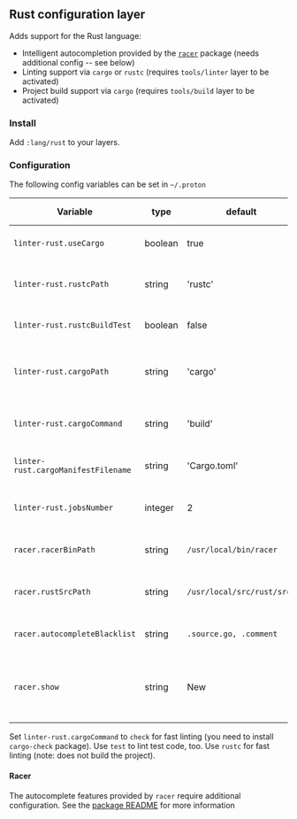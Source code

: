 ## Rust configuration layer

Adds support for the Rust language:

- Intelligent autocompletion provided by the [`racer`](https://github.com/edubkendo/atom-racer) package (needs additional config -- see below)
- Linting support via `cargo` or `rustc` (requires `tools/linter` layer to be activated)
- Project build support via `cargo` (requires `tools/build` layer to be activated)

### Install

Add `:lang/rust` to your layers.

### Configuration

The following config variables can be set in `~/.proton`

| Variable                            | type    | default                    | possible values                     | Description                                                   |
|-------------------------------------|---------|----------------------------|-------------------------------------|---------------------------------------------------------------|
| `linter-rust.useCargo`              | boolean | true                       | -                                   | Use Cargo if it's possible                                    |
| `linter-rust.rustcPath`             | string  | 'rustc'                    | -                                   | Path to Rust's compiler `rustc`                               |
| `linter-rust.rustcBuildTest`        | boolean | false                      | -                                   | Lint test code, when using `rustc`                            |
| `linter-rust.cargoPath`             | string  | 'cargo'                    | -                                   | Path to Rust's package manager `cargo`                        |
| `linter-rust.cargoCommand`          | string  | 'build'                    | ['build', 'check', 'test', 'rustc'] | See Below                                                     |
| `linter-rust.cargoManifestFilename` | string  | 'Cargo.toml'               | -                                   | Cargo manifest filename                                       |
| `linter-rust.jobsNumber`            | integer | 2                          | [1, 2, 4, 6, 8, 10]                 | Number of jobs to run Cargo in parallel                       |
| `racer.racerBinPath`                | string  | `/usr/local/bin/racer`     | -                                   | Path to the Racer executable                                  |
| `racer.rustSrcPath`                 | string  | `/usr/local/src/rust/src/` | -                                   | Path to the Rust source code directory                        |
| `racer.autocompleteBlacklist`       | string  | `.source.go, .comment`     | -                                   | Suggestions not shown in scope(s)                             |
| `racer.show`                        | string  | New                        | ['Right', 'New']                    | Show definition of item at cursor in new pane or to the right |

Set `linter-rust.cargoCommand`  to `check` for fast linting (you need to install
`cargo-check` package). Use `test` to lint test code, too. Use `rustc` for fast
linting (note: does not build the project).

#### Racer

The autocomplete features provided by `racer` require additional configuration. See the [package README](https://github.com/edubkendo/atom-racer) for more information
